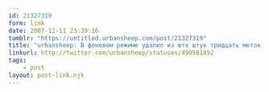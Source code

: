 ```yaml
---
id: 21327319
form: link
date: 2007-12-11 23:39:16
tumblr: "https://untitled.urbansheep.com/post/21327319"
title: "urbansheep: В фоновом режиме удалил из ютх штук тридцать меток. На очереди примерно двести-триста из 1620. Или все восемьсот. Инфоархи чистят архивы."
linkurl: http://twitter.com/urbansheep/statuses/490561852
tags:
    - post
layout: post-link.njk
---
```


